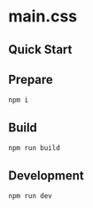 # main.css

## Quick Start

## Prepare

```
npm i
```

## Build

```
npm run build
```

## Development

```
npm run dev
```
